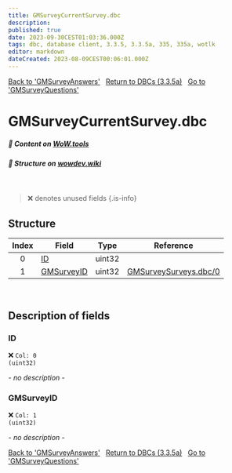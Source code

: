 ```yaml
---
title: GMSurveyCurrentSurvey.dbc
description:
published: true
date: 2023-09-30CEST01:03:36.000Z
tags: dbc, database client, 3.3.5, 3.3.5a, 335, 335a, wotlk
editor: markdown
dateCreated: 2023-08-09CEST00:06:01.000Z
---
```

<a href="https://trinitycore.info/files/DBC/335/gmsurveyanswers" class="mt-5 v-btn v-btn--depressed v-btn--flat v-btn--outlined theme--light v-size--default darkblue--text text--lighten-3"><span class="v-btn__content"><i aria-hidden="true" class="v-icon notranslate v-icon--left mdi mdi-arrow-left theme--light"></i><span>Back to 'GMSurveyAnswers'</span></span></a>&nbsp;&nbsp;&nbsp;<a href="https://trinitycore.info/files/DBC/335/DBC" class="mt-5 v-btn v-btn--depressed v-btn--flat v-btn--outlined theme--light v-size--default darkblue--text text--lighten-3"><span class="v-btn__content"><i aria-hidden="true" class="v-icon notranslate v-icon--left mdi mdi-home-outline theme--light"></i><span>Return to DBCs (3.3.5a)</span></span></a>&nbsp;&nbsp;&nbsp;<a href="https://trinitycore.info/files/DBC/335/gmsurveyquestions" class="mt-5 v-btn v-btn--depressed v-btn--flat v-btn--outlined theme--light v-size--default darkblue--text text--lighten-3"><span class="v-btn__content"><span>Go to 'GMSurveyQuestions'</span><i aria-hidden="true" class="v-icon notranslate v-icon--right mdi mdi-arrow-right theme--light"></i></span></a>

# GMSurveyCurrentSurvey.dbc
##### :open_book: Content on [WoW.tools](https://wow.tools/dbc/?dbc=gmsurveycurrentsurvey&build=3.3.5.12340)
##### :pencil: Structure on [wowdev.wiki](https://wowdev.wiki/DB/GMSurveyCurrentSurvey)
&nbsp;

> :x: denotes unused fields
{.is-info}


## Structure

| Index | Field | Type | Reference |
| :---: | --- | :---: | --- |
| 0 | [ID](#id) | uint32 |  |
| 1 | [GMSurveyID](#gmsurveyid) | uint32 | [GMSurveySurveys.dbc/0](/files/DBC/335/gmsurveysurveys#id) |
&nbsp;
## Description of fields

### ID
:x: <code>Col: 0 (uint32)</code>

*- no description -*
&nbsp;

### GMSurveyID
:x: <code>Col: 1 (uint32)</code>

*- no description -*
&nbsp;

<a href="https://trinitycore.info/files/DBC/335/gmsurveyanswers" class="mt-5 v-btn v-btn--depressed v-btn--flat v-btn--outlined theme--light v-size--default darkblue--text text--lighten-3"><span class="v-btn__content"><i aria-hidden="true" class="v-icon notranslate v-icon--left mdi mdi-arrow-left theme--light"></i><span>Back to 'GMSurveyAnswers'</span></span></a>&nbsp;&nbsp;&nbsp;<a href="https://trinitycore.info/files/DBC/335/DBC" class="mt-5 v-btn v-btn--depressed v-btn--flat v-btn--outlined theme--light v-size--default darkblue--text text--lighten-3"><span class="v-btn__content"><i aria-hidden="true" class="v-icon notranslate v-icon--left mdi mdi-home-outline theme--light"></i><span>Return to DBCs (3.3.5a)</span></span></a>&nbsp;&nbsp;&nbsp;<a href="https://trinitycore.info/files/DBC/335/gmsurveyquestions" class="mt-5 v-btn v-btn--depressed v-btn--flat v-btn--outlined theme--light v-size--default darkblue--text text--lighten-3"><span class="v-btn__content"><span>Go to 'GMSurveyQuestions'</span><i aria-hidden="true" class="v-icon notranslate v-icon--right mdi mdi-arrow-right theme--light"></i></span></a>

